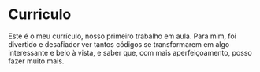 # Curriculo
Este é o meu currículo, nosso primeiro trabalho em aula. Para mim, foi divertido e desafiador ver tantos códigos se transformarem em algo interessante e belo à vista, e saber que, com mais aperfeiçoamento, posso fazer muito mais.

